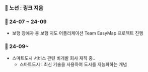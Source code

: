 ### 💬 노션 :  링크 지움
<!--
### ⚡ 완성 포트폴리오 (2023.02.01~ 2023.05.23)
- [아마추어 야구 예약 및 기록 관리 사이트](https://github.com/makadamia0055/khFinalProjectHereO)
  - 기획 의도 : 아마추어 야구인들을 위한 구장 예약, 경기 기록, 팀 단위 매칭 서비스 등의 기능을 제공하는 사이트 개발
  - 국비 교육 과정에서 4인 팀으로 진행한 프로젝트.



### 🔭 현재 진행 중 포트폴리오 (2024.03.22~잠시 중단)
- [웹 체크리스트 제공 서비스](https://chemical-colony-5c7.notion.site/fc9eeef7ae884ff0a9a7226d566768e1?pvs=4)
  - 기획 의도 : 사용자가 체크리스트를 작성할 수 있고, 해당 체크리스트를 공유할 수 있는 사이트 개발
    - 체크리스트란?
      - 특정 직업이나 자격 등에 필요한 스킬, 능력, 경험 등을 기술하여 체크할 수 있는 기능 단위.
      - ex) 백엔드 개발자 취업을 위한 체크리스트를 만들면 -> 다른 사용자가 그 체크 리스트를 통해 해당 직업에 대한 자신의 스킬 수준을 검증하거나, 해당 체크리스트에 대한 평가, 의견 등을 남길 수 있다.
     -->
### 🔭 24-07 ~ 24-09
- 보행 장애자 용 보행 지도 어플리케이션 Team EasyMap 프로젝트 진행

### 💼 24-09~
- 스마트도시 서비스 관련 비개발 회사 재직 중..
  - 스마트도시 : 최신 기술을 사용하여 도시를 지능화하는 개념




<!--
**makadamia0055/makadamia0055** is a ✨ _special_ ✨ repository because its `README.md` (this file) appears on your GitHub profile.

Here are some ideas to get you started:

- 🔭 I’m currently working on ...
- 🌱 I’m currently learning ...
- 👯 I’m looking to collaborate on ...
- 🤔 I’m looking for help with ...
- 💬 Ask me about ...
- 📫 How to reach me: ...
- 😄 Pronouns: ...
- ⚡ Fun fact: ...
-->
